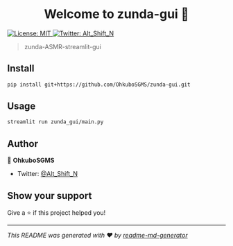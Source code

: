 <h1 align="center">Welcome to zunda-gui 👋</h1>
<p>
  <a href="#" target="_blank">
    <img alt="License: MIT" src="https://img.shields.io/badge/License-MIT-yellow.svg" />
  </a>
  <a href="https://twitter.com/Alt\_Shift\_N" target="_blank">
    <img alt="Twitter: Alt_Shift_N" src="https://img.shields.io/twitter/follow/Alt_Shift_N.svg?style=social" />
  </a>
</p>

> zunda-ASMR-streamlit-gui

## Install

```sh
pip install git+https://github.com/OhkuboSGMS/zunda-gui.git
```

## Usage

```sh
streamlit run zunda_gui/main.py
```

## Author

👤 **OhkuboSGMS**

* Twitter: [@Alt\_Shift\_N](https://twitter.com/Alt\_Shift\_N)

## Show your support

Give a ⭐️ if this project helped you!

***
_This README was generated with ❤️ by [readme-md-generator](https://github.com/kefranabg/readme-md-generator)_